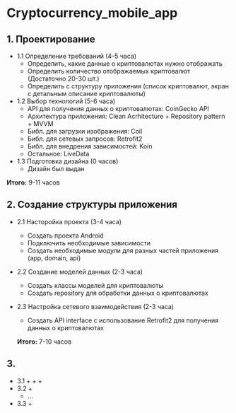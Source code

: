 # Cryptocurrency_mobile_app

## 1. Проектирование
  + 1.1 Определение требований (4-5 часа)
       + Определить, какие данные о криптовалютах нужно отображать
       + Определить количество отображаемых криптовалют (Достаточно 20-30 шт.)
       + Определить с структуру приложения (список криптовалют, экран с детальным описание криптовалюты)
  + 1.2 Выбор технологий (5-6 часа)
       + API для получения данных о криптовалютах: CoinGecko API
       + Архитектура приложения: Clean Acrhitecture + Repository pattern + MVVM
       + Библ. для загрузки изображения: Coil
       + Библ. для сетевых запросов: Retrofit2
       + Библ. для внедрения зависимостей: Koin
       + Остальное: LiveDatа
  + 1.3 Подготовка дизайна (0 часов)
       + Дизайн был выдан

   **Итого:** 9-11 часов
    
## 2. Создание структуры приложения
  + 2.1 Насторойка проекта (3-4 часа)
       + Создать проекта Android
       + Подключить необходимые зависимости
       + Создать необходимые модули для разных частей приложения (app, domain, api)
  + 2.2 Создание моделей данных (2-3 часа)
       + Создать классы моделей для криптовалюты
       + Создать repository для обработки данных о криптовалютах
  + 2.3 Настройка сетевого взаимодействия (2-3 часа)
       + Создать API interface c использование Retrofit2 для получения данных о криптовалютах
   
    **Итого:** 7-10 часов

## 3. 
  + 3.1 
       + 
       + 
       + 
  + 3.2 
       + 
       + ...
  + 3.3 
       + 
         
    
